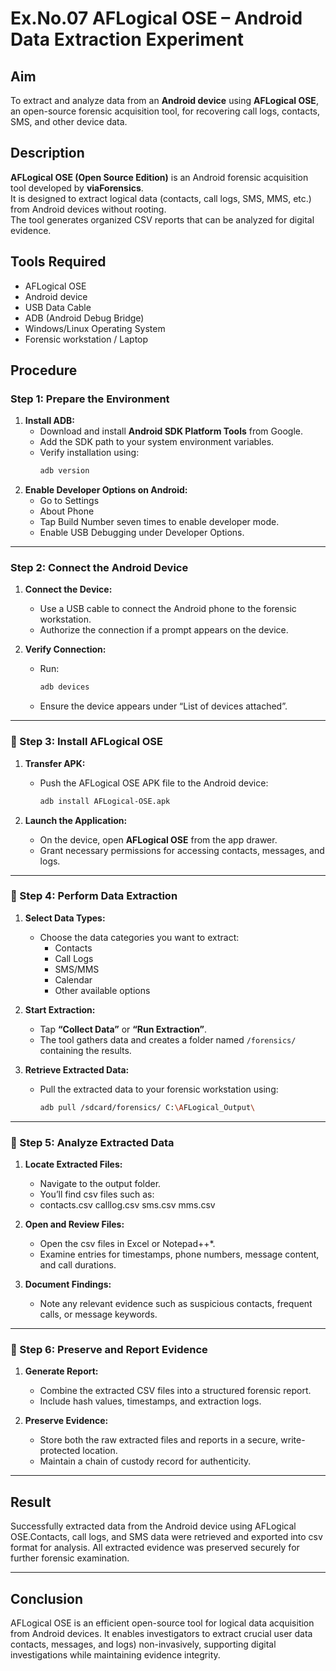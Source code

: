 # Ex.No.07  AFLogical OSE – Android Data Extraction Experiment

##  Aim
To extract and analyze data from an **Android device** using **AFLogical OSE**, an open-source forensic acquisition tool, for recovering call logs, contacts, SMS, and other device data.


##  Description
**AFLogical OSE (Open Source Edition)** is an Android forensic acquisition tool developed by **viaForensics**.  
It is designed to extract logical data (contacts, call logs, SMS, MMS, etc.) from Android devices without rooting.  
The tool generates organized CSV reports that can be analyzed for digital evidence.


##  Tools Required
- AFLogical OSE
- Android device 
- USB Data Cable
- ADB (Android Debug Bridge)  
- Windows/Linux Operating System  
- Forensic workstation / Laptop  


##  Procedure

### Step 1: Prepare the Environment
1. **Install ADB:**
   - Download and install **Android SDK Platform Tools** from Google.  
   - Add the SDK path to your system environment variables.  
   - Verify installation using:
     ```bash
     adb version


2. **Enable Developer Options on Android:**
   - Go to Settings
   - About Phone
   - Tap Build Number seven times to enable developer mode.  
   - Enable USB Debugging under Developer Options.

---

### Step 2: Connect the Android Device
1. **Connect the Device:**
   - Use a USB cable to connect the Android phone to the forensic workstation.  
   - Authorize the connection if a prompt appears on the device.

2. **Verify Connection:**
   - Run:
     ```bash
     adb devices
     ```
   - Ensure the device appears under “List of devices attached”.

---

### 🔹 Step 3: Install AFLogical OSE
1. **Transfer APK:**
   - Push the AFLogical OSE APK file to the Android device:
     ```bash
     adb install AFLogical-OSE.apk
     ```

2. **Launch the Application:**
   - On the device, open **AFLogical OSE** from the app drawer.  
   - Grant necessary permissions for accessing contacts, messages, and logs.

---

### 🔹 Step 4: Perform Data Extraction
1. **Select Data Types:**
   - Choose the data categories you want to extract:
     - Contacts  
     - Call Logs  
     - SMS/MMS  
     - Calendar  
     - Other available options

2. **Start Extraction:**
   - Tap **“Collect Data”** or **“Run Extraction”**.  
   - The tool gathers data and creates a folder named `/forensics/` containing the results.

3. **Retrieve Extracted Data:**
   - Pull the extracted data to your forensic workstation using:
     ```bash
     adb pull /sdcard/forensics/ C:\AFLogical_Output\
     ```

---

### 🔹 Step 5: Analyze Extracted Data
1. **Locate Extracted Files:**
   - Navigate to the output folder.
   - You’ll find csv files such as:
   - contacts.csv calllog.csv  sms.csv mms.csv

2. **Open and Review Files:**
   - Open the csv files in Excel or Notepad++*.
   - Examine entries for timestamps, phone numbers, message content, and call durations.

3. **Document Findings:**
   - Note any relevant evidence such as suspicious contacts, frequent calls, or message keywords.

---

### 🔹 Step 6: Preserve and Report Evidence
1. **Generate Report:**
   - Combine the extracted CSV files into a structured forensic report.  
   - Include hash values, timestamps, and extraction logs.

2. **Preserve Evidence:**
   - Store both the raw extracted files and reports in a secure, write-protected location.  
   - Maintain a chain of custody record for authenticity.

---

##  Result
Successfully extracted data from the Android device using AFLogical OSE.Contacts, call logs, and SMS data were retrieved and exported into csv format for analysis. All extracted evidence was preserved securely for further forensic examination.

---

##  Conclusion
AFLogical OSE is an efficient open-source tool for logical data acquisition from Android devices. It enables investigators to extract crucial user data contacts, messages, and logs) non-invasively, supporting digital investigations while maintaining evidence integrity.
